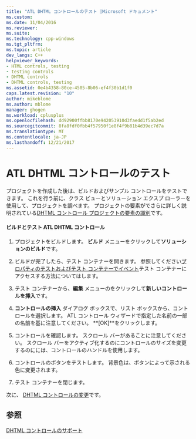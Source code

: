 ```yaml
---
title: "ATL DHTML コントロールのテスト |Microsoft ドキュメント"
ms.custom: 
ms.date: 11/04/2016
ms.reviewer: 
ms.suite: 
ms.technology: cpp-windows
ms.tgt_pltfrm: 
ms.topic: article
dev_langs: C++
helpviewer_keywords:
- HTML controls, testing
- testing controls
- DHTML controls
- DHTML controls, testing
ms.assetid: 0e4b4358-80ce-4505-8b06-ef4f30b1d1f0
caps.latest.revision: "10"
author: mikeblome
ms.author: mblome
manager: ghogen
ms.workload: cplusplus
ms.openlocfilehash: dd92900ffbb8170e942053910d3faedd1f5ab2ed
ms.sourcegitcommit: 8fa8fdf0fbb4f57950f1e8f4f9b81b4d39ec7d7a
ms.translationtype: MT
ms.contentlocale: ja-JP
ms.lasthandoff: 12/21/2017
---
```

# <a name="testing-the-atl-dhtml-control"></a>ATL DHTML コントロールのテスト
プロジェクトを作成した後は、ビルドおよびサンプル コントロールをテストできます。 これを行う前に、クラス ビューとソリューション エクスプ ローラーを使用して、プロジェクトを調べます。 プロジェクトの要素がでさらに詳しく説明されている[DHTML コントロール プロジェクトの要素の識別](../atl/identifying-the-elements-of-the-dhtml-control-project.md)です。  
  
#### <a name="to-build-and-test-the-atl-dhtml-control"></a>ビルドとテスト ATL DHTML コントロール  
  
1.  プロジェクトをビルドします。 **ビルド** メニューをクリックして**ソリューションのビルド**です。  
  
2.  ビルドが完了したら、テスト コンテナーを開きます。 参照してください[プロパティのテストおよびテスト コンテナーでイベント](../mfc/testing-properties-and-events-with-test-container.md)テスト コンテナーにアクセスする方法についてはします。  
  
3.  テスト コンテナーから、**編集** メニューのをクリックして**新しいコントロールを挿入**です。  
  
4.  **コントロールの挿入** ダイアログ ボックスで、リスト ボックスから、コントロールを選択します。 ATL コントロール ウィザードで指定した名前の一部の名前を基に注意してください。 **[OK]**をクリックします。  
  
5.  コントロールを確認します。 スクロール バーがあることに注意してください。 スクロール バーをアクティブ化するのにコントロールのサイズを変更するのにには、コントロールのハンドルを使用します。  
  
6.  コントロールのボタンをテストします。 背景色は、ボタンによって示される色に変更されます。  
  
7.  テスト コンテナーを閉じます。  
  
 次に、 [DHTML コントロールの変更](../atl/modifying-the-atl-dhtml-control.md)です。  
  
## <a name="see-also"></a>参照  
 [DHTML コントロールのサポート](../atl/atl-support-for-dhtml-controls.md)

